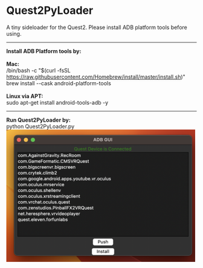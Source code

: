 # Quest2PyLoader
A tiny sideloader for the Quest2. Please install ADB platform tools before using.
******************************************
<b>Install ADB Platform tools by:</b>
</br></br>
<b>Mac:</b>
</br>
/bin/bash -c "$(curl -fsSL https://raw.githubusercontent.com/Homebrew/install/master/install.sh)"
</br>
brew install --cask android-platform-tools
</br></br>
<b>Linux via APT:</b>
</br>
sudo apt-get install android-tools-adb -y
******************************************
<b>Run Quest2PyLoader by:</b>
</br>
python Quest2PyLoader.py
</br>
<img src="https://raw.githubusercontent.com/MitchellKopczyk/Quest2PyLoader/main/image.png" width="500" height="350"> 
